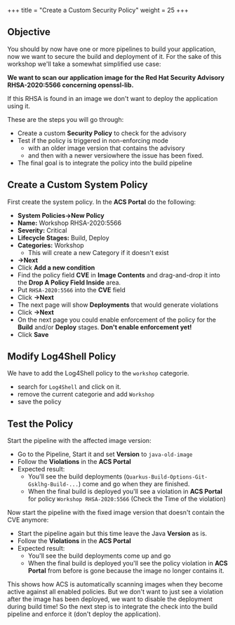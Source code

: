 +++
title = "Create a Custom Security Policy"
weight = 25
+++

## Objective
You should by now have one or more pipelines to build your application, now we want to secure the build and deployment of it. For the sake of this workshop we'll take a somewhat simplified use case:

**We want to scan our application image for the Red Hat Security Advisory RHSA-2020:5566 concerning openssl-lib.**

 If this RHSA is found in an image we don't want to deploy the application using it.

These are the steps you will go through:

- Create a custom **Security Policy** to check for the advisory
- Test if the policy is triggered in non-enforcing mode
  - with an older image version that contains the advisory
  - and then with a newer versiowhere the issue has been fixed.
- The final goal is to integrate the policy into the build pipeline

## Create a Custom System Policy

First create the system policy. In the **ACS Portal** do the following:

- **System Policies->New Policy**
- **Name:** Workshop RHSA-2020:5566
- **Severity:** Critical
- **Lifecycle Stages:** Build, Deploy
- **Categories:** Workshop
  - This will create a new Category if it doesn't exist
- **->Next**
- Click **Add a new condition**
- Find the policy field **CVE** in **Image Contents** and drag-and-drop it into the **Drop A Policy Field Inside** area.
- Put `RHSA-2020:5566` into the **CVE** field
- Click **->Next**
- The next page will show **Deployments** that would generate violations
- Click **->Next**
- On the next page you could enable enforcement of the policy for the **Build** and/or **Deploy** stages. **Don't enable enforcement yet!**
- Click **Save**

## Modify Log4Shell Policy

We have to add the Log4Shell policy to the `workshop` categorie.

- search for `Log4Shell` and click on it.
- remove the current categorie and add `Workshop`
- save the policy

## Test the Policy

Start the pipeline with the affected image version:
- Go to the Pipeline, Start it and set **Version** to `java-old-image`
- Follow the **Violations** in the **ACS Portal**
- Expected result:
  - You'll see the build deployments (`Quarkus-Build-Options-Git-Gsklhg-Build-...`) come and go when they are finished.
  - When the final build is deployed you'll see a violation in **ACS Portal** for policy `Workshop RHSA-2020:5566` (Check the Time of the violation)

Now start the pipeline with the fixed image version that doesn't contain the CVE anymore:
- Start the pipeline again but this time leave the Java **Version** as is.
- Follow the **Violations** in the **ACS Portal**
- Expected result:
  - You'll see the build deployments come up and go
  - When the final build is deployed you'll see the policy violation in **ACS Portal** from before is gone because the image no longer contains it.

This shows how ACS is automatically scanning images when they become active against all enabled policies. But we don't want to just see a violation after the image has been deployed, we want to disable the deployment during build time! So the next step is to integrate the check into the build pipeline and enforce it (don't deploy the application).
